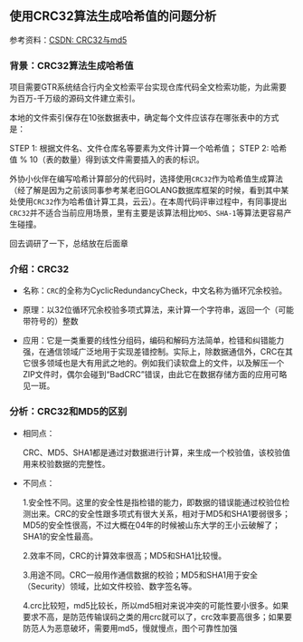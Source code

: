 ## 使用CRC32算法生成哈希值的问题分析

参考资料：[CSDN: CRC32与md5](https://blog.csdn.net/erjian666/article/details/54288737)

### 背景：CRC32算法生成哈希值

项目需要GTR系统结合行内全文检索平台实现仓库代码全文检索功能，为此需要为百万-千万级的源码文件建立索引。

本地的文件索引保存在10张数据表中，确定每个文件应该存在哪张表中的方式是：

STEP 1: 根据文件名、文件仓库名等要素为文件计算一个哈希值；
STEP 2: 哈希值 % 10（表的数量）得到该文件需要插入的表的标识。

外协小伙伴在编写哈希计算部分的代码时，选择使用`CRC32`作为哈希值生成算法（经了解是因为之前该同事参考某老旧GOLANG数据库框架的时候，看到其中某处使用`CRC32`作为哈希值计算工具，云云）。在本周代码评审过程中，有同事提出`CRC32`并不适合当前应用场景，里有主要是该算法相比`MD5`、`SHA-1`等算法更容易产生碰撞。

回去调研了一下，总结放在后面章

### 介绍：CRC32

* 名称：`CRC`的全称为CyclicRedundancyCheck，中文名称为循环冗余校验。

* 原理：以32位循环冗余校验多项式算法，来计算一个字符串，返回一个（可能带符号的）整数

* 应用：它是一类重要的线性分组码，编码和解码方法简单，检错和纠错能力强，在通信领域广泛地用于实现差错控制。实际上，除数据通信外，CRC在其它很多领域也是大有用武之地的。例如我们读软盘上的文件，以及解压一个ZIP文件时，偶尔会碰到“BadCRC”错误，由此它在数据存储方面的应用可略见一斑。

### 分析：CRC32和MD5的区别

* 相同点：

  CRC、MD5、SHA1都是通过对数据进行计算，来生成一个校验值，该校验值用来校验数据的完整性。


* 不同点：

  1.安全性不同。这里的安全性是指检错的能力，即数据的错误能通过校验位检测出来。CRC的安全性跟多项式有很大关系，相对于MD5和SHA1要弱很多；MD5的安全性很高，不过大概在04年的时候被山东大学的王小云破解了；SHA1的安全性最高。

  2.效率不同，CRC的计算效率很高；MD5和SHA1比较慢。

  3.用途不同。CRC一般用作通信数据的校验；MD5和SHA1用于安全（Security）领域，比如文件校验、数字签名等。
  
  4.crc比较短，md5比较长，所以md5相对来说冲突的可能性要小很多。如果要求不高，是防范传输误码之类的用crc就可以了，crc效率要高很多；如果要防范人为恶意破坏，需要用md5，慢就慢点，图个可靠性加强
